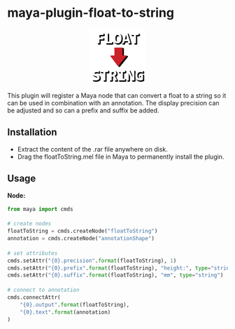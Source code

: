# maya-plugin-float-to-string
<p align="center"><img src="icons/floatToString.png?raw=true"></p>
This plugin will register a Maya node that can convert a float to a string so it can be used in combination with an annotation. The display precision can be adjusted and so can a prefix and suffix be added.

## Installation
* Extract the content of the .rar file anywhere on disk.
* Drag the floatToString.mel file in Maya to permanently install the plugin.

## Usage     
**Node:**
```python
from maya import cmds

# create nodes
floatToString = cmds.createNode("floatToString")
annotation = cmds.createNode("annotationShape")

# set attributes
cmds.setAttr("{0}.precision".format(floatToString), 1)
cmds.setAttr("{0}.prefix".format(floatToString), "height:", type="string")
cmds.setAttr("{0}.suffix".format(floatToString), "mm", type="string")

# connect to annotation
cmds.connectAttr(
    "{0}.output".format(floatToString),
    "{0}.text".format(annotation)
)
```
        
        
